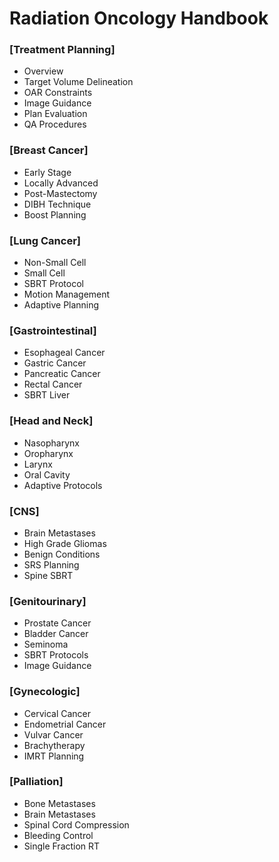 # Radiation Oncology Handbook

### [Treatment Planning]
- Overview
- Target Volume Delineation
- OAR Constraints
- Image Guidance
- Plan Evaluation
- QA Procedures

### [Breast Cancer]
- Early Stage
- Locally Advanced
- Post-Mastectomy
- DIBH Technique
- Boost Planning

### [Lung Cancer]
- Non-Small Cell
- Small Cell
- SBRT Protocol
- Motion Management
- Adaptive Planning

### [Gastrointestinal]
- Esophageal Cancer
- Gastric Cancer
- Pancreatic Cancer
- Rectal Cancer
- SBRT Liver

### [Head and Neck]
- Nasopharynx
- Oropharynx
- Larynx
- Oral Cavity
- Adaptive Protocols

### [CNS]
- Brain Metastases
- High Grade Gliomas
- Benign Conditions
- SRS Planning
- Spine SBRT

### [Genitourinary]
- Prostate Cancer
- Bladder Cancer
- Seminoma
- SBRT Protocols
- Image Guidance

### [Gynecologic]
- Cervical Cancer
- Endometrial Cancer
- Vulvar Cancer
- Brachytherapy
- IMRT Planning

### [Palliation]
- Bone Metastases
- Brain Metastases
- Spinal Cord Compression
- Bleeding Control
- Single Fraction RT